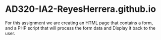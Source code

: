 # AD320-IA2-ReyesHerrera.github.io
For this assignment we are creating an HTML page that contains a form, 
and a PHP script that will process the form data and Display it back to the user.
